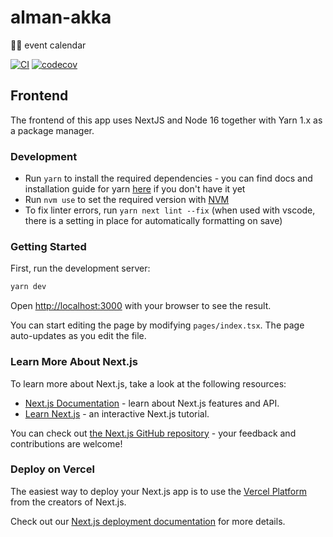 # alman-akka

🏳️‍🌈 event calendar

[![CI](https://github.com/kaupunginnaiset/alman-akka/actions/workflows/ci.yml/badge.svg)](https://github.com/kaupunginnaiset/alman-akka/actions/workflows/ci.yml)
[![codecov](https://codecov.io/gh/kaupunginnaiset/alman-akka/branch/main/graph/badge.svg?token=NRWPWLHM1M)](https://codecov.io/gh/kaupunginnaiset/alman-akka)

## Frontend

The frontend of this app uses NextJS and Node 16 together with Yarn 1.x as a package manager.

### Development

- Run `yarn` to install the required dependencies - you can find docs and installation guide for yarn [here](https://classic.yarnpkg.com/lang/en/) if you don't have it yet
- Run `nvm use` to set the required version with [NVM](https://github.com/nvm-sh/nvm)
- To fix linter errors, run `yarn next lint --fix` (when used with vscode, there is a setting in place for automatically formatting on save)

### Getting Started

First, run the development server:

```bash
yarn dev
```

Open [http://localhost:3000](http://localhost:3000) with your browser to see the result.

You can start editing the page by modifying `pages/index.tsx`. The page auto-updates as you edit the file.

### Learn More About Next.js

To learn more about Next.js, take a look at the following resources:

- [Next.js Documentation](https://nextjs.org/docs) - learn about Next.js features and API.
- [Learn Next.js](https://nextjs.org/learn) - an interactive Next.js tutorial.

You can check out [the Next.js GitHub repository](https://github.com/vercel/next.js/) - your feedback and contributions are welcome!

### Deploy on Vercel

The easiest way to deploy your Next.js app is to use the [Vercel Platform](https://vercel.com/new?utm_medium=default-template&filter=next.js&utm_source=create-next-app&utm_campaign=create-next-app-readme) from the creators of Next.js.

Check out our [Next.js deployment documentation](https://nextjs.org/docs/deployment) for more details.
